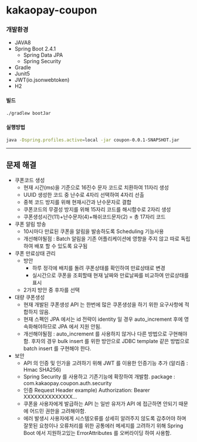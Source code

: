 # kakaopay-coupon


### 개발환경
- JAVA8
- Spring Boot 2.4.1
  - Spring Data JPA
  - Spring Security
- Gradle
- Junit5
- JWT(io.jsonwebtoken)
- H2

#### 빌드
``` bash
./gradlew bootJar  
```
#### 실행방법
``` bash
java -Dspring.profiles.active=local -jar coupon-0.0.1-SNAPSHOT.jar
```
----

## 문제 해결
- 쿠폰코드 생성
  - 현재 시간(ms)을 기준으로 16진수 문자 코드로 치환하여 11자리 생성 
  - UUID 생성한 코드 중 난수로 4자리 선택하여 4자리 선출
  - 중복 코드 방지를 위해 현재시간과 난수문자로 결합 
  - 쿠폰코드의 무결성 방지를 위해 15자리 코드를 해시함수로 2자리 생성
  - 쿠폰생성시간(11)+난수문자(4)+해쉬코드문자(2) = 총 17자리 코드
- 쿠폰 알림 방송
  - 10시마다 만료된 쿠폰을 알림을 발송하도록 Scheduling 기능사용
  - 개선해야될점 : Batch 알림을 기존 어플리케이션에 영향을 주지 않고 따로 독립하여 배포 할 수 있도록 요구됨
- 쿠폰 만료상태 관리
  - 방안
    - 하루 정각에 배치를 돌려 쿠폰상태를 확인하여 만료상태로 변경
    - 실시간으로 쿠폰을 조회할때 현재 날짜와 만료날짜를 비교하여 만료상태를 표시
  - 2가지 방안 중 후자를 선택
- 대량 쿠폰생성
  - 현재 개발된 쿠폰생성 API 는 한번에 많은 쿠폰생성을 하기 위한 요구사항에 적합하지 않음.
  - 현재 스펙인 JPA 에서는 id 전략이 identity 일 경우 auto_increment 후에 영속화해야하므로 JPA 에서 지원 안됨.
  - 개선해야될점 : auto_increment 를 사용하지 않거나 다른 방법으로 구현해야함.
    후자의 경우 bulk insert 를 위한 방안으로 JDBC template 같은 방법으로 batch insert 를 구현해야 한다. 
- 보안
  - API 의 인증 및 인가을 고려하기 위해 JWT 를 이용한 인증기능 추가 (알리즘 : Hmac SHA256)
  - Spring Security 를 사용하고 기존기능에 확장하여 개발함. package : com.kakaopay.coupon.auth.security
  - 인증 Request Header example) Authorization: Bearer XXXXXXXXXXXXXX...
  - 쿠폰을 사용자에게 발급하는 API 는 일반 유저가 API 에 접근하면 안되기 때문에 어드민 권한을 고려해야함.
  - 에러 발생시 사용자에게 시스템오류를 상세히 알려주지 않도록 감추어야 하며 잘못된 요청이나 오류처리를 위한 
    공통에러 메세지를 고려하기 위해 Spring Boot 에서 지원하고있는 ErrorAttributes 를 오버라이딩 하여 사용함.
